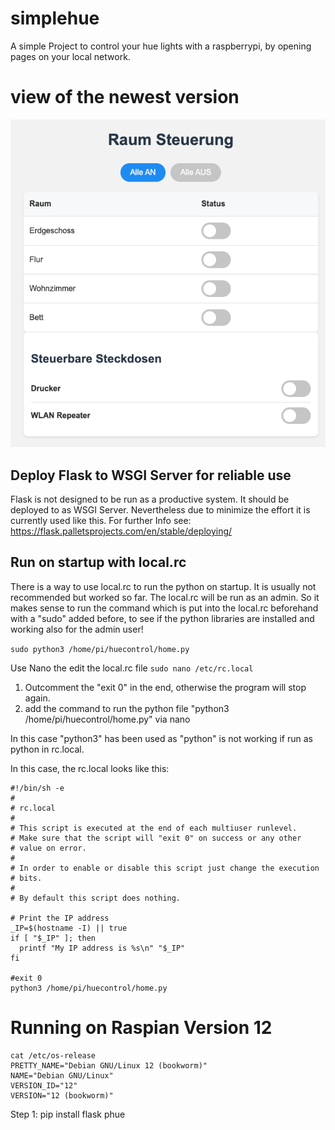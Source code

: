 # simplehue
A simple Project to control your hue lights with a raspberrypi, by opening pages on your local network. 

# view of the newest version
![alt text](huecontrol_version2.png)


## Deploy Flask to WSGI Server for reliable use
Flask is not designed to be run as a productive system. It should be deployed to as WSGI Server. Nevertheless due to minimize the effort it is currently used like this. For further Info see:
https://flask.palletsprojects.com/en/stable/deploying/

## Run on startup with local.rc
There is a way to use local.rc to run the python on startup. It is usually not recommended but worked so far. The local.rc will be run as an admin. So it makes sense to run the command which is put into the local.rc beforehand with a "sudo" added before, to see if the python libraries are installed and working also for the admin user!

```sudo python3 /home/pi/huecontrol/home.py``` 

Use Nano the edit the local.rc file
```sudo nano /etc/rc.local```
1. Outcomment the "exit 0" in the end, otherwise the program will stop again.
2. add the command to run the python file "python3 /home/pi/huecontrol/home.py" via nano

In this case "python3" has been used as "python" is not working if run as python in rc.local.

In this case, the rc.local looks like this:
```
#!/bin/sh -e
#
# rc.local
#
# This script is executed at the end of each multiuser runlevel.
# Make sure that the script will "exit 0" on success or any other
# value on error.
#
# In order to enable or disable this script just change the execution
# bits.
#
# By default this script does nothing.

# Print the IP address
_IP=$(hostname -I) || true
if [ "$_IP" ]; then
  printf "My IP address is %s\n" "$_IP"
fi

#exit 0
python3 /home/pi/huecontrol/home.py
```





# Running on Raspian Version 12
```
cat /etc/os-release
PRETTY_NAME="Debian GNU/Linux 12 (bookworm)"
NAME="Debian GNU/Linux"
VERSION_ID="12"
VERSION="12 (bookworm)"
```

Step 1:
pip install flask phue



